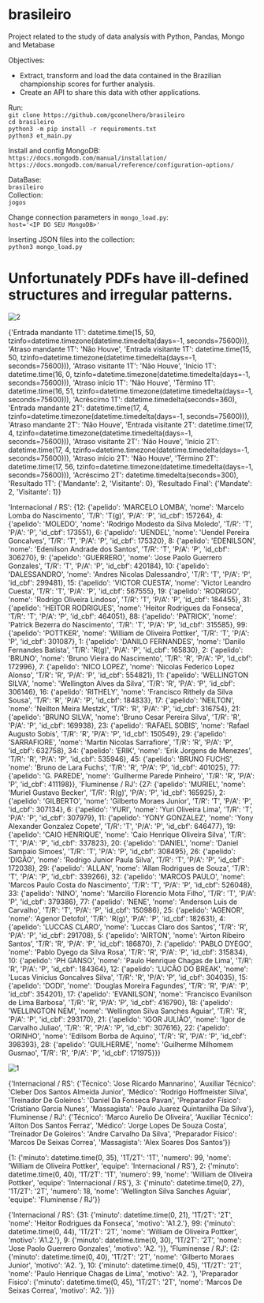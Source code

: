# brasileiro
Project related to the study of data analysis with Python, Pandas, Mongo and Metabase

Objectives:
* Extract, transform and load the data contained in the Brazilian championship scores for further analysis.
* Create an API to share this data with other applications.


Run:<br>
`git clone https://github.com/gconelhero/brasileiro`<br>
`cd brasileiro`<br>
`python3 -m pip install -r requirements.txt`<br>
`python3 et_main.py`<br>

Install and config MongoDB:<br>
`https://docs.mongodb.com/manual/installation/`<br>
`https://docs.mongodb.com/manual/reference/configuration-options/`<br>

DataBase:<br>
`brasileiro`<br>
Collection:<br>
`jogos`<br>

Change connection parameters in `mongo_load.py`:<br>
`host='<IP DO SEU MongoDB>'`<br>

Inserting JSON files into the collection:<br>
`python3 mongo_load.py`<br>

# Unfortunately PDFs have ill-defined structures and irregular patterns.

![2](https://github.com/gconelhero/brasileiro/assets/26088216/8c482e73-7d39-40fa-bca2-cb5161eb5bf2)

{'Entrada mandante 1T': datetime.time(15, 50, tzinfo=datetime.timezone(datetime.timedelta(days=-1, seconds=75600))), 'Atraso mandante 1T': 'Não Houve', 'Entrada visitante 1T': datetime.time(15, 50, tzinfo=datetime.timezone(datetime.timedelta(days=-1, seconds=75600))), 'Atraso visitante 1T': 'Não Houve', 'Início 1T': datetime.time(16, 0, tzinfo=datetime.timezone(datetime.timedelta(days=-1, seconds=75600))), 'Atraso início 1T': 'Não Houve', 'Término 1T': datetime.time(16, 51, tzinfo=datetime.timezone(datetime.timedelta(days=-1, seconds=75600))), 'Acréscimo 1T': datetime.timedelta(seconds=360), 'Entrada mandante 2T': datetime.time(17, 4, tzinfo=datetime.timezone(datetime.timedelta(days=-1, seconds=75600))), 'Atraso mandante 2T': 'Não Houve', 'Entrada visitante 2T': datetime.time(17, 4, tzinfo=datetime.timezone(datetime.timedelta(days=-1, seconds=75600))), 'Atraso visitante 2T': 'Não Houve', 'Início 2T': datetime.time(17, 4, tzinfo=datetime.timezone(datetime.timedelta(days=-1, seconds=75600))), 'Atraso início 2T': 'Não Houve', 'Término 2T': datetime.time(17, 56, tzinfo=datetime.timezone(datetime.timedelta(days=-1, seconds=75600))), 'Acréscimo 2T': datetime.timedelta(seconds=300), 'Resultado 1T': {'Mandante': 2, 'Visitante': 0}, 'Resultado Final': {'Mandate': 2, 'Visitante': 1}}

'Internacional / RS': {12: {'apelido': 'MARCELO LOMBA', 'nome': 'Marcelo Lomba do Nascimento', 'T/R': 'T(g)', 'P/A': 'P', 'id_cbf': 157264}, 4: {'apelido': 'MOLEDO', 'nome': 'Rodrigo Modesto da Silva Moledo', 'T/R': 'T', 'P/A': 'P', 'id_cbf': 173551}, 6: {'apelido': 'UENDEL', 'nome': 'Uendel Pereira Goncalves', 'T/R': 'T', 'P/A': 'P', 'id_cbf': 175320}, 8: {'apelido': 'EDENILSON', 'nome': 'Edenilson Andrade dos Santos', 'T/R': 'T', 'P/A': 'P', 'id_cbf': 306270}, 9: {'apelido': 'GUERRERO', 'nome': 'Jose Paolo Guerrero Gonzales', 'T/R': 'T', 'P/A': 'P', 'id_cbf': 420184}, 10: {'apelido': 'DALESSANDRO', 'nome': 'Andres Nicolas Dalessandro', 'T/R': 'T', 'P/A': 'P', 'id_cbf': 299481}, 15: {'apelido': 'VICTOR CUESTA', 'nome': 'Victor Leandro Cuesta', 'T/R': 'T', 'P/A': 'P', 'id_cbf': 567555}, 19: {'apelido': 'RODRIGO', 'nome': 'Rodrigo Oliveira Lindoso', 'T/R': 'T', 'P/A': 'P', 'id_cbf': 184455}, 31: {'apelido': 'HEITOR RODRIGUES', 'nome': 'Heitor Rodrigues da Fonseca', 'T/R': 'T', 'P/A': 'P', 'id_cbf': 464051}, 88: {'apelido': 'PATRICK', 'nome': 'Patrick Bezerra do Nascimento', 'T/R': 'T', 'P/A': 'P', 'id_cbf': 315585}, 99: {'apelido': 'POTTKER', 'nome': 'William de Oliveira Pottker', 'T/R': 'T', 'P/A': 'P', 'id_cbf': 301087}, 1: {'apelido': 'DANILO FERNANDES', 'nome': 'Danilo Fernandes Batista', 'T/R': 'R(g)', 'P/A': 'P', 'id_cbf': 165830}, 2: {'apelido': 'BRUNO', 'nome': 'Bruno Vieira do Nascimento', 'T/R': 'R', 'P/A': 'P', 'id_cbf': 172996}, 7: {'apelido': 'NICO LOPEZ', 'nome': 'Nicolas Federico Lopez Alonso', 'T/R': 'R', 'P/A': 'P', 'id_cbf': 554821}, 11: {'apelido': 'WELLINGTON SILVA', 'nome': 'Wellington Alves da Silva', 'T/R': 'R', 'P/A': 'P', 'id_cbf': 306146}, 16: {'apelido': 'RITHELY', 'nome': 'Francisco Rithely da Silva Sousa', 'T/R': 'R', 'P/A': 'P', 'id_cbf': 184833}, 17: {'apelido': 'NEILTON', 'nome': 'Neilton Meira Mestzk', 'T/R': 'R', 'P/A': 'P', 'id_cbf': 316754}, 21: {'apelido': 'BRUNO SILVA', 'nome': 'Bruno Cesar Pereira Silva', 'T/R': 'R', 'P/A': 'P', 'id_cbf': 169938}, 23: {'apelido': 'RAFAEL SOBIS', 'nome': 'Rafael Augusto Sobis', 'T/R': 'R', 'P/A': 'P', 'id_cbf': 150549}, 29: {'apelido': 'SARRAFIORE', 'nome': 'Martin Nicolas Sarrafiore', 'T/R': 'R', 'P/A': 'P', 'id_cbf': 632758}, 34: {'apelido': 'ERIK', 'nome': 'Erik Jorgens de Menezes', 'T/R': 'R', 'P/A': 'P', 'id_cbf': 535946}, 45: {'apelido': 'BRUNO FUCHS', 'nome': 'Bruno de Lara Fuchs', 'T/R': 'R', 'P/A': 'P', 'id_cbf': 401025}, 77: {'apelido': 'G. PAREDE', 'nome': 'Guilherme Parede Pinheiro', 'T/R': 'R', 'P/A': 'P', 'id_cbf': 411198}}, 'Fluminense / RJ': {27: {'apelido': 'MURIEL', 'nome': 'Muriel Gustavo Becker', 'T/R': 'R(g)', 'P/A': 'P', 'id_cbf': 165925}, 2: {'apelido': 'GILBERTO', 'nome': 'Gilberto Moraes Junior', 'T/R': 'T', 'P/A': 'P', 'id_cbf': 307134}, 6: {'apelido': 'YURI', 'nome': 'Yuri Oliveira Lima', 'T/R': 'T', 'P/A': 'P', 'id_cbf': 307979}, 11: {'apelido': 'YONY GONZALEZ', 'nome': 'Yony Alexander Gonzalez Copete', 'T/R': 'T', 'P/A': 'P', 'id_cbf': 646477}, 19: {'apelido': 'CAIO HENRIQUE', 'nome': 'Caio Henrique Oliveira Silva', 'T/R': 'T', 'P/A': 'P', 'id_cbf': 337823}, 20: {'apelido': 'DANIEL', 'nome': 'Daniel Sampaio Simoes', 'T/R': 'T', 'P/A': 'P', 'id_cbf': 308495}, 26: {'apelido': 'DIGÃO', 'nome': 'Rodrigo Junior Paula Silva', 'T/R': 'T', 'P/A': 'P', 'id_cbf': 172038}, 29: {'apelido': 'ALLAN', 'nome': 'Allan Rodrigues de Souza', 'T/R': 'T', 'P/A': 'P', 'id_cbf': 339266}, 32: {'apelido': 'MARCOS PAULO', 'nome': 'Marcos Paulo Costa do Nascimento', 'T/R': 'T', 'P/A': 'P', 'id_cbf': 526048}, 33: {'apelido': 'NINO', 'nome': 'Marcilio Florencio Mota Filho', 'T/R': 'T', 'P/A': 'P', 'id_cbf': 379386}, 77: {'apelido': 'NENE', 'nome': 'Anderson Luis de Carvalho', 'T/R': 'T', 'P/A': 'P', 'id_cbf': 150986}, 25: {'apelido': 'AGENOR', 'nome': 'Agenor Detofol', 'T/R': 'R(g)', 'P/A': 'P', 'id_cbf': 182631}, 4: {'apelido': 'LUCCAS CLARO', 'nome': 'Luccas Claro dos Santos', 'T/R': 'R', 'P/A': 'P', 'id_cbf': 291708}, 5: {'apelido': 'AIRTON', 'nome': 'Airton Ribeiro Santos', 'T/R': 'R', 'P/A': 'P', 'id_cbf': 186870}, 7: {'apelido': 'PABLO DYEGO', 'nome': 'Pablo Dyego da Silva Rosa', 'T/R': 'R', 'P/A': 'P', 'id_cbf': 315834}, 10: {'apelido': 'PH GANSO', 'nome': 'Paulo Henrique Chagas de Lima', 'T/R': 'R', 'P/A': 'P', 'id_cbf': 184364}, 12: {'apelido': 'LUCÃO DO BREAK', 'nome': 'Lucas Vinicius Goncalves Silva', 'T/R': 'R', 'P/A': 'P', 'id_cbf': 304035}, 15: {'apelido': 'DODI', 'nome': 'Douglas Moreira Fagundes', 'T/R': 'R', 'P/A': 'P', 'id_cbf': 354201}, 17: {'apelido': 'EVANILSON', 'nome': 'Francisco Evanilson de Lima Barbosa', 'T/R': 'R', 'P/A': 'P', 'id_cbf': 416790}, 18: {'apelido': 'WELLINGTON NEM', 'nome': 'Wellington Silva Sanches Aguiar', 'T/R': 'R', 'P/A': 'P', 'id_cbf': 293170}, 21: {'apelido': 'IGOR JULIÃO', 'nome': 'Igor de Carvalho Juliao', 'T/R': 'R', 'P/A': 'P', 'id_cbf': 307616}, 22: {'apelido': 'ORINHO', 'nome': 'Edilsom Borba de Aquino', 'T/R': 'R', 'P/A': 'P', 'id_cbf': 398393}, 28: {'apelido': 'GUILHERME', 'nome': 'Guilherme Milhomem Gusmao', 'T/R': 'R', 'P/A': 'P', 'id_cbf': 171975}}}

![1](https://github.com/gconelhero/brasileiro/assets/26088216/348fe3c9-f535-4387-8283-ce061b93a4c8)

{'Internacional / RS': {'Técnico': 'Jose Ricardo Mannarino', 'Auxiliar Técnico': 'Cleber Dos Santos Almeida Junior', 'Médico': 'Rodrigo Hoffmeister Silva', 'Treinador De Goleiros': 'Daniel Da Fonseca Pavan', 'Preparador Físico': 'Cristiano Garcia Nunes', 'Massagista': 'Paulo Juarez Quintanilha Da Silva'}, 'Fluminense / RJ': {'Técnico': 'Marco Aurelio De Oliveira', 'Auxiliar Técnico': 'Ailton Dos Santos Ferraz', 'Médico': 'Jorge Lopes De Souza Costa', 'Treinador De Goleiros': 'Andre Carvalho Da Silva', 'Preparador Físico': 'Marcos De Seixas Correa', 'Massagista': 'Alex Soares Dos Santos'}}

{1: {'minuto': datetime.time(0, 35), '1T/2T': '1T', 'numero': 99, 'nome': 'William de Oliveira Pottker', 'equipe': 'Internacional / RS'}, 2: {'minuto': datetime.time(0, 40), '1T/2T': '1T', 'numero': 99, 'nome': 'William de Oliveira Pottker', 'equipe': 'Internacional / RS'}, 3: {'minuto': datetime.time(0, 27), '1T/2T': '2T', 'numero': 18, 'nome': 'Wellington Silva Sanches Aguiar', 'equipe': 'Fluminense / RJ'}}


{'Internacional / RS': {31: {'minuto': datetime.time(0, 21), '1T/2T': '2T', 'nome': 'Heitor Rodrigues da Fonseca', 'motivo': 'A1.2.'}, 99: {'minuto': datetime.time(0, 44), '1T/2T': '2T', 'nome': 'William de Oliveira Pottker', 'motivo': 'A1.2.'}, 9: {'minuto': datetime.time(0, 30), '1T/2T': '2T', 'nome': 'Jose Paolo Guerrero Gonzales', 'motivo': 'A2. '}}, 'Fluminense / RJ': {2: {'minuto': datetime.time(0, 40), '1T/2T': '2T', 'nome': 'Gilberto Moraes Junior', 'motivo': 'A2. '}, 10: {'minuto': datetime.time(0, 45), '1T/2T': '2T', 'nome': 'Paulo Henrique Chagas de Lima', 'motivo': 'A2. '}, 'Preparador Físico': {'minuto': datetime.time(0, 45), '1T/2T': '2T', 'nome': 'Marcos De Seixas Correa', 'motivo': 'A2. '}}}
